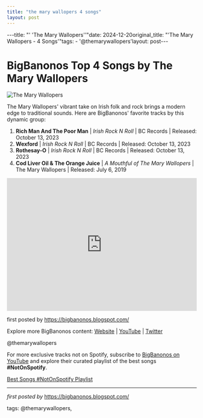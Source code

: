 ```yaml
---
title: "the mary wallopers 4 songs"
layout: post
---
```

---title: "' 'The Mary Wallopers''"date: 2024-12-20original_title: "'The Mary Wallopers - 4 Songs'"tags:  - '@themarywallopers'layout: post---<h1>BigBanonos Top 4 Songs by The Mary Wallopers</h1><img src="https://s3.us-east-1.amazonaws.com/bomb-images/_1200x630_fit_center-center_82_none/Mary-Wallopers-Sorcha-Frances-Ryder4_2023-04-22-112658_osdd.jpg?mtime=1682162818" alt="The Mary Wallopers"> <p>The Mary Wallopers' vibrant take on Irish folk and rock brings a modern edge to traditional sounds. Here are BigBanonos' favorite tracks by this dynamic group:</p> <ol> <li><strong>Rich Man And The Poor Man</strong> | <em>Irish Rock N Roll</em> | BC Records | Released: October 13, 2023</li> <li><strong>Wexford</strong> | <em>Irish Rock N Roll</em> | BC Records | Released: October 13, 2023</li> <li><strong>Rothesay-O</strong> | <em>Irish Rock N Roll</em> | BC Records | Released: October 13, 2023</li> <li><strong>Cod Liver Oil & The Orange Juice</strong> | <em>A Mouthful of The Mary Wallopers</em> | The Mary Wallopers | Released: July 6, 2019</li></ol> <div> <iframe src="https://open.spotify.com/embed/playlist/5jHxmS9aM4VHXNZKVxoqMt?utm_source=generator" width="100%" height="352" frameborder="0" allow="autoplay; clipboard-write; encrypted-media; fullscreen; picture-in-picture" loading="lazy"></iframe></div> <p>first posted by <a href="https://bigbanonos.blogspot.com/">https://bigbanonos.blogspot.com/</a></p> <div> <p>Explore more BigBanonos content: <a href="https://bigbanonos.blogspot.com/">Website</a> | <a href="https://www.youtube.com/@BigBanonos">YouTube</a> | <a href="https://x.com/bigbanonos">Twitter</a></p></div> <!-- Tags --><p>@themarywallopers</p><!--Subscribe and Playlist Links--><div>    <p>For more exclusive tracks not on Spotify, subscribe to <a href="https://www.youtube.com/@BigBanonos" target="_blank">BigBanonos on YouTube</a> and explore their curated playlist of the best songs <strong>#NotOnSpotify</strong>.</p>    <p><a href="https://www.youtube.com/playlist?list=PLtuNtuTatqI0kFahUCbtbfenC_ET5O_tr" target="_blank">Best Songs #NotOnSpotify Playlist<br /></a></p></div><hr /><p><em>first posted by</em> <a href="https://bigbanonos.blogspot.com/" rel="noopener" target="_new">https://bigbanonos.blogspot.com/</a></p><p>tags: @themarywallopers,</p>